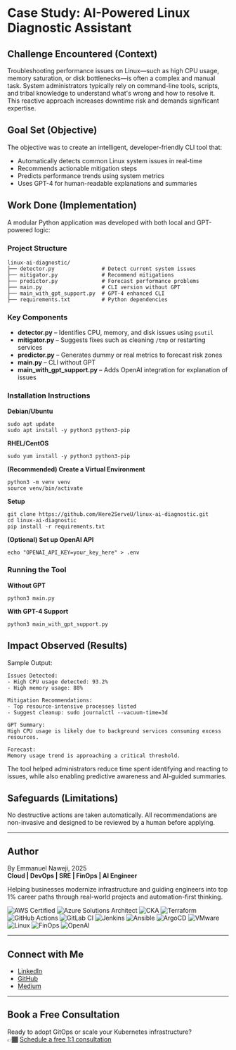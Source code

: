 # Case Study: AI-Powered Linux Diagnostic Assistant

## Challenge Encountered (Context)

Troubleshooting performance issues on Linux—such as high CPU usage, memory saturation, or disk bottlenecks—is often a complex and manual task. System administrators typically rely on command-line tools, scripts, and tribal knowledge to understand what's wrong and how to resolve it. This reactive approach increases downtime risk and demands significant expertise.

## Goal Set (Objective)

The objective was to create an intelligent, developer-friendly CLI tool that:
- Automatically detects common Linux system issues in real-time
- Recommends actionable mitigation steps
- Predicts performance trends using system metrics
- Uses GPT-4 for human-readable explanations and summaries

## Work Done (Implementation)

A modular Python application was developed with both local and GPT-powered logic:

### Project Structure

```
linux-ai-diagnostic/
├── detector.py               # Detect current system issues
├── mitigator.py              # Recommend mitigations
├── predictor.py              # Forecast performance problems
├── main.py                   # CLI version without GPT
├── main_with_gpt_support.py  # GPT-4 enhanced CLI
├── requirements.txt          # Python dependencies
```

### Key Components

- **detector.py** – Identifies CPU, memory, and disk issues using `psutil`
- **mitigator.py** – Suggests fixes such as cleaning `/tmp` or restarting services
- **predictor.py** – Generates dummy or real metrics to forecast risk zones
- **main.py** – CLI without GPT
- **main_with_gpt_support.py** – Adds OpenAI integration for explanation of issues

### Installation Instructions

**Debian/Ubuntu**
```
sudo apt update
sudo apt install -y python3 python3-pip
```

**RHEL/CentOS**
```
sudo yum install -y python3 python3-pip
```

**(Recommended) Create a Virtual Environment**
```
python3 -m venv venv
source venv/bin/activate
```

**Setup**
```
git clone https://github.com/Here2ServeU/linux-ai-diagnostic.git
cd linux-ai-diagnostic
pip install -r requirements.txt
```

**(Optional) Set up OpenAI API**
```
echo "OPENAI_API_KEY=your_key_here" > .env
```

### Running the Tool

**Without GPT**
```
python3 main.py
```

**With GPT-4 Support**
```
python3 main_with_gpt_support.py
```

## Impact Observed (Results)

Sample Output:
```
Issues Detected:
- High CPU usage detected: 93.2%
- High memory usage: 88%

Mitigation Recommendations:
- Top resource-intensive processes listed
- Suggest cleanup: sudo journalctl --vacuum-time=3d

GPT Summary:
High CPU usage is likely due to background services consuming excess resources.

Forecast:
Memory usage trend is approaching a critical threshold.
```

The tool helped administrators reduce time spent identifying and reacting to issues, while also enabling predictive awareness and AI-guided summaries.

## Safeguards (Limitations)

No destructive actions are taken automatically. All recommendations are non-invasive and designed to be reviewed by a human before applying.

---

## Author

By Emmanuel Naweji, 2025  
**Cloud | DevOps | SRE | FinOps | AI Engineer**  

Helping businesses modernize infrastructure and guiding engineers into top 1% career paths through real-world projects and automation-first thinking.

![AWS Certified](https://img.shields.io/badge/AWS-Certified-blue?logo=amazonaws)
![Azure Solutions Architect](https://img.shields.io/badge/Azure-Solutions%20Architect-0078D4?logo=microsoftazure)
![CKA](https://img.shields.io/badge/Kubernetes-CKA-blue?logo=kubernetes)
![Terraform](https://img.shields.io/badge/IaC-Terraform-623CE4?logo=terraform)
![GitHub Actions](https://img.shields.io/badge/CI/CD-GitHub%20Actions-blue?logo=githubactions)
![GitLab CI](https://img.shields.io/badge/CI/CD-GitLab%20CI-FC6D26?logo=gitlab)
![Jenkins](https://img.shields.io/badge/CI/CD-Jenkins-D24939?logo=jenkins)
![Ansible](https://img.shields.io/badge/Automation-Ansible-red?logo=ansible)
![ArgoCD](https://img.shields.io/badge/GitOps-ArgoCD-orange?logo=argo)
![VMware](https://img.shields.io/badge/Virtualization-VMware-607078?logo=vmware)
![Linux](https://img.shields.io/badge/OS-Linux-black?logo=linux)
![FinOps](https://img.shields.io/badge/FinOps-Cost%20Optimization-green?logo=money)
![OpenAI](https://img.shields.io/badge/AI-OpenAI-ff9900?logo=openai)

---

## Connect with Me

- [LinkedIn](https://www.linkedin.com/in/ready2assist/)
- [GitHub](https://github.com/Here2ServeU)
- [Medium](https://medium.com/@here2serveyou)

---

## Book a Free Consultation

Ready to adopt GitOps or scale your Kubernetes infrastructure?  
👉🏾 [Schedule a free 1:1 consultation](https://bit.ly/letus-meet)
